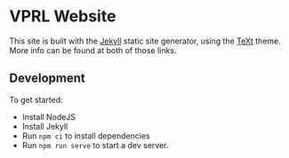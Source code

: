 # VPRL Website

This site is built with the [Jekyll](https://jekyllrb.com/docs/) static site generator, using the [TeXt](https://github.com/kitian616/jekyll-TeXt-theme) theme. More info can be found at both of those links.

## Development

To get started:

- Install NodeJS
- Install Jekyll
- Run `npm ci` to install dependencies
- Run `npm run serve` to start a dev server. 
